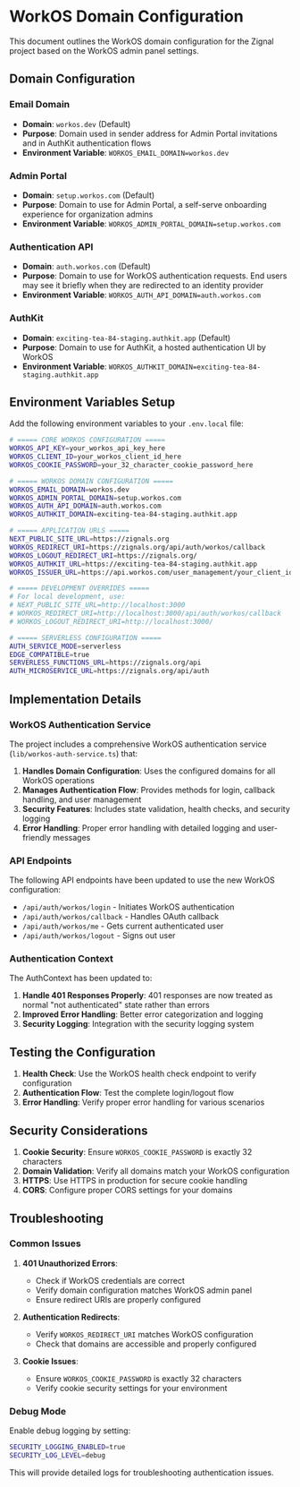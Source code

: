 # WorkOS Domain Configuration

This document outlines the WorkOS domain configuration for the Zignal project based on the WorkOS admin panel settings.

## Domain Configuration

### Email Domain
- **Domain**: `workos.dev` (Default)
- **Purpose**: Domain used in sender address for Admin Portal invitations and in AuthKit authentication flows
- **Environment Variable**: `WORKOS_EMAIL_DOMAIN=workos.dev`

### Admin Portal
- **Domain**: `setup.workos.com` (Default)
- **Purpose**: Domain to use for Admin Portal, a self-serve onboarding experience for organization admins
- **Environment Variable**: `WORKOS_ADMIN_PORTAL_DOMAIN=setup.workos.com`

### Authentication API
- **Domain**: `auth.workos.com` (Default)
- **Purpose**: Domain to use for WorkOS authentication requests. End users may see it briefly when they are redirected to an identity provider
- **Environment Variable**: `WORKOS_AUTH_API_DOMAIN=auth.workos.com`

### AuthKit
- **Domain**: `exciting-tea-84-staging.authkit.app` (Default)
- **Purpose**: Domain to use for AuthKit, a hosted authentication UI by WorkOS
- **Environment Variable**: `WORKOS_AUTHKIT_DOMAIN=exciting-tea-84-staging.authkit.app`

## Environment Variables Setup

Add the following environment variables to your `.env.local` file:

```bash
# ===== CORE WORKOS CONFIGURATION =====
WORKOS_API_KEY=your_workos_api_key_here
WORKOS_CLIENT_ID=your_workos_client_id_here
WORKOS_COOKIE_PASSWORD=your_32_character_cookie_password_here

# ===== WORKOS DOMAIN CONFIGURATION =====
WORKOS_EMAIL_DOMAIN=workos.dev
WORKOS_ADMIN_PORTAL_DOMAIN=setup.workos.com
WORKOS_AUTH_API_DOMAIN=auth.workos.com
WORKOS_AUTHKIT_DOMAIN=exciting-tea-84-staging.authkit.app

# ===== APPLICATION URLS =====
NEXT_PUBLIC_SITE_URL=https://zignals.org
WORKOS_REDIRECT_URI=https://zignals.org/api/auth/workos/callback
WORKOS_LOGOUT_REDIRECT_URI=https://zignals.org/
WORKOS_AUTHKIT_URL=https://exciting-tea-84-staging.authkit.app
WORKOS_ISSUER_URL=https://api.workos.com/user_management/your_client_id_here

# ===== DEVELOPMENT OVERRIDES =====
# For local development, use:
# NEXT_PUBLIC_SITE_URL=http://localhost:3000
# WORKOS_REDIRECT_URI=http://localhost:3000/api/auth/workos/callback
# WORKOS_LOGOUT_REDIRECT_URI=http://localhost:3000/

# ===== SERVERLESS CONFIGURATION =====
AUTH_SERVICE_MODE=serverless
EDGE_COMPATIBLE=true
SERVERLESS_FUNCTIONS_URL=https://zignals.org/api
AUTH_MICROSERVICE_URL=https://zignals.org/api/auth
```

## Implementation Details

### WorkOS Authentication Service
The project includes a comprehensive WorkOS authentication service (`lib/workos-auth-service.ts`) that:

1. **Handles Domain Configuration**: Uses the configured domains for all WorkOS operations
2. **Manages Authentication Flow**: Provides methods for login, callback handling, and user management
3. **Security Features**: Includes state validation, health checks, and security logging
4. **Error Handling**: Proper error handling with detailed logging and user-friendly messages

### API Endpoints
The following API endpoints have been updated to use the new WorkOS configuration:

- `/api/auth/workos/login` - Initiates WorkOS authentication
- `/api/auth/workos/callback` - Handles OAuth callback
- `/api/auth/workos/me` - Gets current authenticated user
- `/api/auth/workos/logout` - Signs out user

### Authentication Context
The AuthContext has been updated to:

1. **Handle 401 Responses Properly**: 401 responses are now treated as normal "not authenticated" state rather than errors
2. **Improved Error Handling**: Better error categorization and logging
3. **Security Logging**: Integration with the security logging system

## Testing the Configuration

1. **Health Check**: Use the WorkOS health check endpoint to verify configuration
2. **Authentication Flow**: Test the complete login/logout flow
3. **Error Handling**: Verify proper error handling for various scenarios

## Security Considerations

1. **Cookie Security**: Ensure `WORKOS_COOKIE_PASSWORD` is exactly 32 characters
2. **Domain Validation**: Verify all domains match your WorkOS configuration
3. **HTTPS**: Use HTTPS in production for secure cookie handling
4. **CORS**: Configure proper CORS settings for your domains

## Troubleshooting

### Common Issues

1. **401 Unauthorized Errors**: 
   - Check if WorkOS credentials are correct
   - Verify domain configuration matches WorkOS admin panel
   - Ensure redirect URIs are properly configured

2. **Authentication Redirects**:
   - Verify `WORKOS_REDIRECT_URI` matches WorkOS configuration
   - Check that domains are accessible and properly configured

3. **Cookie Issues**:
   - Ensure `WORKOS_COOKIE_PASSWORD` is exactly 32 characters
   - Verify cookie security settings for your environment

### Debug Mode
Enable debug logging by setting:
```bash
SECURITY_LOGGING_ENABLED=true
SECURITY_LOG_LEVEL=debug
```

This will provide detailed logs for troubleshooting authentication issues.
